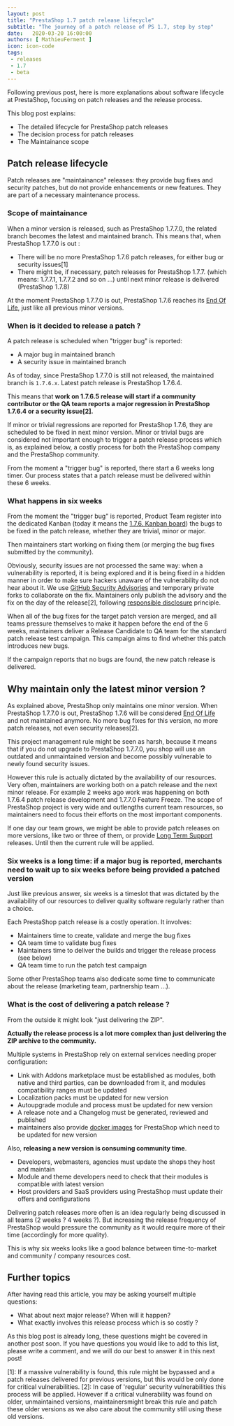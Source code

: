 ```yaml
---
layout: post
title: "PrestaShop 1.7 patch release lifecycle"
subtitle: "The journey of a patch release of PS 1.7, step by step"
date:   2020-03-20 16:00:00
authors: [ MathieuFerment ]
icon: icon-code
tags:
 - releases
 - 1.7
 - beta
---
```



Following previous post, here is more explanations about software lifecycle at PrestaShop, focusing on patch releases and the release process.

This blog post explains:
- The detailed lifecycle for PrestaShop patch releases
- The decision process for patch releases
- The Maintainance scope

## Patch release lifecycle

Patch releases are "maintainance" releases: they provide bug fixes and security patches, but do not provide enhancements or new features. They are part of a necessary maintenance process.

### Scope of maintainance

When a minor version is released, such as PrestaShop 1.7.7.0, the related branch becomes the latest and maintained branch.
This means that, when PrestaShop 1.7.7.0 is out :
- There will be no more PrestaShop 1.7.6 patch releases, for either bug or security issues[1]
- There might be, if necessary, patch releases for PrestaShop 1.7.7. (which means: 1.7.7.1, 1.7.7.2 and so on ...) until next minor release is delivered (PrestaShop 1.7.8)

At the moment PrestaShop 1.7.7.0 is out, PrestaShop 1.7.6 reaches its [End Of Life](https://en.wikipedia.org/wiki/End-of-life_(product)), just like all previous minor versions.


### When is it decided to release a patch ?

A patch release is scheduled when "trigger bug" is reported:
- A major bug in maintained branch
- A security issue in maintained branch

As of today, since PrestaShop 1.7.7.0 is still not released, the maintained branch is `1.7.6.x`. Latest patch release is PrestaShop 1.7.6.4.

This means that **work on 1.7.6.5 release will start if a community contributor or the QA team reports a major regression in PrestaShop 1.7.6.4 or a security issue[2].**

If minor or trivial regressions are reported for PrestaShop 1.7.6, they are scheduled to be fixed in next minor version. Minor or trivial bugs are considered not important enough to trigger a patch release process which is, as explained below, a costly process for both the PrestaShop company and the PrestaShop community.

From the moment a "trigger bug" is reported, there start a 6 weeks long timer. Our process states that a patch release must be delivered within these 6 weeks.

### What happens in six weeks

From the moment the "trigger bug" is reported, Product Team register into the dedicated Kanban (today it means the [1.7.6. Kanban board](https://github.com/PrestaShop/PrestaShop/projects/4)) the bugs to be fixed in the patch release, whether they are trivial, minor or major.

Then maintainers start working on fixing them (or merging the bug fixes submitted by the community).

Obviously, security issues are not processed the same way: when a vulnerability is reported, it is being explored and it is being fixed in a hidden manner in order to make sure hackers unaware of the vulnerability do not hear about it. We use [GitHub Security Advisories](https://help.github.com/en/github/managing-security-vulnerabilities/about-github-security-advisories) and temporary private forks to collaborate on the fix. Maintainers only publish the advisory and the fix on the day of the release[2], following [responsible disclosure](https://en.wikipedia.org/wiki/Responsible_disclosure) principle.

When all of the bug fixes for the target patch version are merged, and all teams pressure themselves to make it happen before the end of the 6 weeks, maintainers deliver a Release Candidate to QA team for the standard patch release test campaign. This campaign aims to find whether this patch introduces new bugs.

If the campaign reports that no bugs are found, the new patch release is delivered.

## Why maintain only the latest minor version ?

As explained above, PrestaShop only maintains one minor version.
When PrestaShop 1.7.7.0 is out, PrestaShop 1.7.6 will be considered [End Of Life](https://en.wikipedia.org/wiki/End-of-life_(product)) and not maintained anymore. No more bug fixes for this version, no more patch releases, not even security releases[2].

This project management rule might be seen as harsh, because it means that if you do not upgrade to PrestaShop 1.7.7.0, you shop will use an outdated and unmaintained version and become possibly vulnerable to newly found security issues.

However this rule is actually dictated by the availability of our resources. Very often, maintainers are working both on a patch release and the next minor release. For example 2 weeks ago work was happening on both 1.7.6.4 patch release development and 1.7.7.0 Feature Freeze. The scope of PrestaShop project is very wide and outlengths current team resources, so maintainers need to focus their efforts on the most important components.

If one day our team grows, we might be able to provide patch releases on more versions, like two or three of them, or provide [Long Term Support](https://en.wikipedia.org/wiki/Long-term_support) releases. Until then the current rule will be applied.

### Six weeks is a long time: if a major bug is reported, merchants need to wait up to six weeks before being provided a patched version

Just like previous answer, six weeks is a timeslot that was dictated by the availability of our resources  to deliver quality software regularly rather than a choice.

Each PrestaShop patch release is a costly operation. It involves:
- Maintainers time to create, validate and merge the bug fixes
- QA team time to validate bug fixes
- Maintainers time to deliver the builds and trigger the release process (see below)
- QA team time to run the patch test campaign

Some other PrestaShop teams also dedicate some time to communicate about the release (marketing team, partnership team ...).

### What is the cost of delivering a patch release ?

From the outside it might look "just delivering the ZIP".

**Actually the release process is a lot more complex than just delivering the ZIP archive to the community.**

Multiple systems in PrestaShop rely on external services needing proper configuration:

- Link with Addons marketplace must be established as modules, both native and third parties, can be downloaded from it, and modules compatibility ranges must be updated
- Localization packs must be updated for new version
- Autoupgrade module and process must be updated for new version
- A release note and a Changelog must be generated, reviewed and published
- maintainers also provide [docker images](https://github.com/PrestaShop/docker) for PrestaShop which need to be updated for new version

Also, **releasing a new version is consuming community time**.

- Developers, webmasters, agencies must update the shops they host and maintain
- Module and theme developers need to check that their modules is compatible with latest version
- Host providers and SaaS providers using PrestaShop must update their offers and configurations

Delivering patch releases more often is an idea regularly being discussed in all teams (2 weeks ? 4 weeks ?). But increasing the release frequency of PrestaShop would pressure the community as it would require more of their time (accordingly for more quality).

This is why six weeks looks like a good balance between time-to-market and community / company resources cost.

## Further topics

After having read this article, you may be asking yourself multiple questions:

- What about next major release? When will it happen?
- What exactly involves this release process which is so costly ?

As this blog post is already long, these questions might be covered in another post soon. If you have questions you would like to add to this list, please write a comment, and we will do our best to answer it in this next post!

[1]: If a massive vulnerability is found, this rule might be bypassed and a patch releases delivered for previous versions, but this would be only done for critical vulnerabilities.
[2]: In case of 'regular' security vulnerabilities this process will be applied. However if a critical vulnerability was found on older, unmaintained versions, maintainersmight break this rule and patch these older versions as we also care about the community still using these old versions.